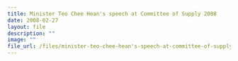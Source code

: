 ```yaml
---
title: Minister Teo Chee Hean's speech at Committee of Supply 2008
date: 2008-02-27
layout: file
description: ""
image: ""
file_url: /files/minister-teo-chee-hean's-speech-at-committee-of-supply-2008.pdf
---
```

